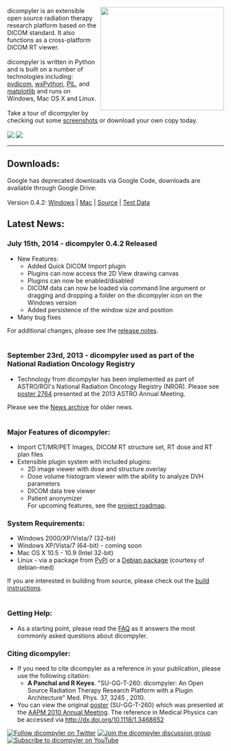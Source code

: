 <img src='http://wiki.dicompyler.googlecode.com/hg/images/0.3/2dview_mac_thumb.png' align='right' height='240' width='287'>
dicompyler is an extensible open source radiation therapy research platform based on the DICOM standard. It also functions as a cross-platform DICOM RT viewer.<br>
<br>
dicompyler is written in Python and is built on a number of technologies including: <a href='http://code.google.com/p/pydicom'>pydicom</a>, <a href='http://www.wxpython.org'>wxPython</a>, <a href='http://www.pythonware.com/products/pil/'>PIL</a>, and <a href='http://matplotlib.sourceforge.net/'>matplotlib</a> and runs on Windows, Mac OS X and Linux.<br>
<br>
Take a tour of dicompyler by checking out some <a href='http://code.google.com/p/dicompyler/wiki/Screenshots'>screenshots</a> or download your own copy today.<br>
<br>
<img src='http://img.shields.io/pypi/v/dicompyler.svg'> <img src='http://img.shields.io/pypi/dm/dicompyler.svg'>
<hr />

<h2>Downloads:</h2>
Google has deprecated downloads via Google Code, downloads are available through Google Drive:<br>
<br>
Version 0.4.2: <a href='http://bit.ly/dicompylerwindows'>Windows</a> | <a href='http://bit.ly/dicompylermac'>Mac</a> | <a href='https://pypi.python.org/packages/source/d/dicompyler/dicompyler-0.4.2.tar.gz#md5=adbfa47b07f983f17fdba26a1442fce0'>Source</a> | <a href='http://bit.ly/dicompylertestdata'>Test Data</a>
<h2>Latest News:</h2>

<h3>July 15th, 2014 - dicompyler 0.4.2 Released</h3>

<ul><li>New Features:<br>
<ul><li>Added Quick DICOM Import plugin<br>
</li><li>Plugins can now access the 2D View drawing canvas<br>
</li><li>Plugins can now be enabled/disabled<br>
</li><li>DICOM data can now be loaded via command line argument or dragging and dropping a folder on the dicompyler icon on the Windows version<br>
</li><li>Added persistence of the window size and position<br>
</li></ul></li><li>Many bug fixes</li></ul>

For additional changes, please see the <a href='http://code.google.com/p/dicompyler/wiki/ReleaseNotes'>release notes</a>.<br>
<br>
<h3>September 23rd, 2013 - dicompyler used as part of the National Radiation Oncology Registry</h3>

<ul><li>Technology from dicompyler has been implemented as part of ASTRO/ROI's National Radiation Oncology Registry (NROR). Please see <a href='http://astro2013.abstractsnet.com/handouts/010906_NROR_clinical_poster_2013hires.pdf'>poster 2764</a> presented at the 2013 ASTRO Annual Meeting.</li></ul>

Please see the <a href='http://code.google.com/p/dicompyler/wiki/News'>News archive</a> for older news.<br>
<br>
<h3>Major Features of dicompyler:</h3>
<ul><li>Import CT/MR/PET Images, DICOM RT structure set, RT dose and RT plan files<br>
</li><li>Extensible plugin system with included plugins:<br>
<ul><li>2D image viewer with dose and structure overlay<br>
</li><li>Dose volume histogram viewer with the ability to analyze DVH parameters<br>
</li><li>DICOM data tree viewer<br>
</li><li>Patient anonymizer<br>
For upcoming features, see the <a href='http://code.google.com/p/dicompyler/wiki/Roadmap'>project roadmap</a>.</li></ul></li></ul>

<h3>System Requirements:</h3>
<ul><li>Windows 2000/XP/Vista/7 (32-bit)<br>
</li><li>Windows XP/Vista/7 (64-bit) - coming soon<br>
</li><li>Mac OS X 10.5 - 10.9 (Intel 32-bit)<br>
</li><li>Linux - via a package from <a href='http://pypi.python.org/pypi/dicompyler'>PyPI</a> or a <a href='http://packages.debian.org/sid/dicompyler'>Debian package</a> (courtesy of debian-med)</li></ul>

If you are interested in building from source, please check out the <a href='http://code.google.com/p/dicompyler/wiki/BuildRequirements'>build instructions</a>.<br>
<br>
<h3>Getting Help:</h3>
<ul><li>As a starting point, please read the <a href='http://code.google.com/p/dicompyler/wiki/FAQ'>FAQ</a> as it answers the most commonly asked questions about dicompyler.</li></ul>

<h3>Citing dicompyler:</h3>
<ul><li>If you need to cite dicompyler as a reference in your publication, please use the following citation:<br>
<ul><li><b>A Panchal and R Keyes</b>. "SU-GG-T-260: dicompyler: An Open Source Radiation Therapy Research Platform with a Plugin Architecture" Med. Phys. 37, 3245 , 2010.<br>
</li></ul></li><li>You can view the original <a href='http://dicompyler.googlecode.com/files/AAPM%202010%20Poster.pdf'>poster</a> (SU-GG-T-260) which was presented at the <a href='http://www.aapm.org/meetings/2010AM/default.asp'>AAPM 2010 Annual Meeting</a>. The reference in Medical Physics can be accessed via <a href='http://dx.doi.org/10.1118/1.3468652'>http://dx.doi.org/10.1118/1.3468652</a></li></ul>

<a href='http://www.twitter.com/dicompyler'><img src='http://twitter-badges.s3.amazonaws.com/follow_us-a.png' alt='Follow dicompyler on Twitter' /></a>  <a href='http://groups.google.com/group/dicompyler'><img src='http://wiki.dicompyler.googlecode.com/hg/images/dicompyler_discussion_group.png' alt='Join the dicompyler discussion group' /></a>  <a href='http://www.youtube.com/user/dicompyler'><img src='http://s.ytimg.com/yt/img/creators_corner/Subscribe_to_my_videos/YT_Subscribe_160x27_red.png' alt='Subscribe to dicompyler on YouTube' /></a>

